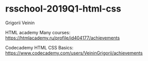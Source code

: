 # rsschool-2019Q1-html-css

Grigorii Veinin

HTML academy
Many courses: https://htmlacademy.ru/profile/id404177/achievements

Codecademy
HTML CSS Basics: https://www.codecademy.com/users/VeininGrigorii/achievements
